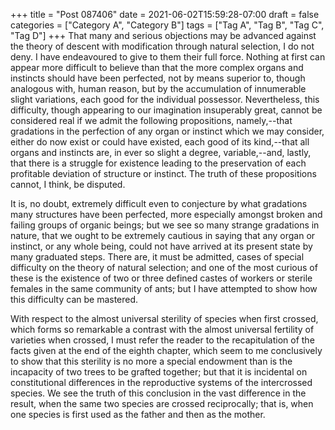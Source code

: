 +++
title = "Post 087406"
date = 2021-06-02T15:59:28-07:00
draft = false
categories = ["Category A", "Category B"]
tags = ["Tag A", "Tag B", "Tag C", "Tag D"]
+++
That many and serious objections may be advanced against the theory of descent with modification through natural selection, I do not deny. I have endeavoured to give to them their full force. Nothing at first can appear more difficult to believe than that the more complex organs and instincts should have been perfected, not by means superior to, though analogous with, human reason, but by the accumulation of innumerable slight variations, each good for the individual possessor. Nevertheless, this difficulty, though appearing to our imagination insuperably great, cannot be considered real if we admit the following propositions, namely,--that gradations in the perfection of any organ or instinct which we may consider, either do now exist or could have existed, each good of its kind,--that all organs and instincts are, in ever so slight a degree, variable,--and, lastly, that there is a struggle for existence leading to the preservation of each profitable deviation of structure or instinct. The truth of these propositions cannot, I think, be disputed.

It is, no doubt, extremely difficult even to conjecture by what gradations many structures have been perfected, more especially amongst broken and failing groups of organic beings; but we see so many strange gradations in nature, that we ought to be extremely cautious in saying that any organ or instinct, or any whole being, could not have arrived at its present state by many graduated steps. There are, it must be admitted, cases of special difficulty on the theory of natural selection; and one of the most curious of these is the existence of two or three defined castes of workers or sterile females in the same community of ants; but I have attempted to show how this difficulty can be mastered.

With respect to the almost universal sterility of species when first crossed, which forms so remarkable a contrast with the almost universal fertility of varieties when crossed, I must refer the reader to the recapitulation of the facts given at the end of the eighth chapter, which seem to me conclusively to show that this sterility is no more a special endowment than is the incapacity of two trees to be grafted together; but that it is incidental on constitutional differences in the reproductive systems of the intercrossed species. We see the truth of this conclusion in the vast difference in the result, when the same two species are crossed reciprocally; that is, when one species is first used as the father and then as the mother.
